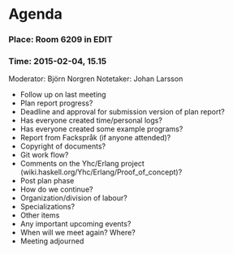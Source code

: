 # Agenda

### Place: Room 6209 in EDIT
### Time: 2015-02-04, 15.15

Moderator: Björn Norgren
Notetaker: Johan Larsson

- Follow up on last meeting
 - Plan report progress?
 - Deadline and approval for submission version of plan report?
 - Has everyone created time/personal logs?
 - Has everyone created some example programs?
 - Report from Fackspråk (if anyone attended)?
- Copyright of documents?
- Git work flow?
- Comments on the Yhc/Erlang project (wiki.haskell.org/Yhc/Erlang/Proof_of_concept)?
- Post plan phase
 - How do we continue?
 - Organization/division of labour?
 - Specializations?
- Other items
- Any important upcoming events?
- When will we meet again? Where?
- Meeting adjourned
